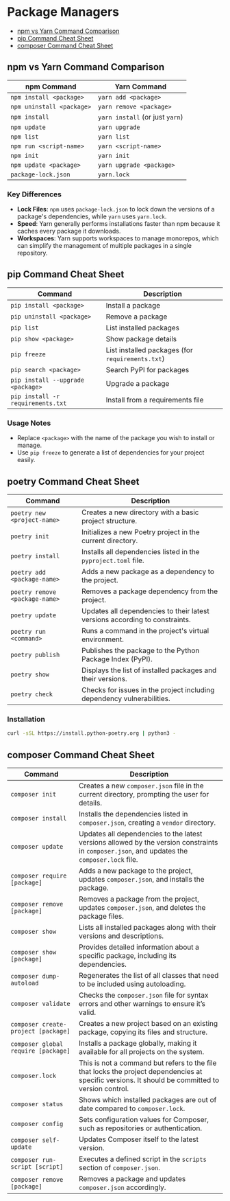 # Package Managers

- [npm vs Yarn Command Comparison](#npm-vs-yarn-command-comparison)
- [pip Command Cheat Sheet](#pip-command-cheat-sheet)
- [composer Command Cheat Sheet](#composer-command-cheat-sheet)

## npm vs Yarn Command Comparison

| npm Command                         | Yarn Command                         |  
|-------------------------------------|--------------------------------------|  
| `npm install <package>`             | `yarn add <package>`                 |  
| `npm uninstall <package>`           | `yarn remove <package>`              |  
| `npm install`                       | `yarn install` (or just `yarn`)      |  
| `npm update`                        | `yarn upgrade`                       |  
| `npm list`                          | `yarn list`                          |  
| `npm run <script-name>`             | `yarn <script-name>`                 |  
| `npm init`                          | `yarn init`                          |  
| `npm update <package>`              | `yarn upgrade <package>`             |  
| `package-lock.json`                 | `yarn.lock`                          |  

### Key Differences

- **Lock Files**: `npm` uses `package-lock.json` to lock down the versions of a package's dependencies, while `yarn` uses `yarn.lock`.  
- **Speed**: Yarn generally performs installations faster than npm because it caches every package it downloads.  
- **Workspaces**: Yarn supports workspaces to manage monorepos, which can simplify the management of multiple packages in a single repository.  

## pip Command Cheat Sheet  

| Command                               | Description                                      |  
|---------------------------------------|--------------------------------------------------|  
| `pip install <package>`               | Install a package                                |  
| `pip uninstall <package>`             | Remove a package                                 |  
| `pip list`                            | List installed packages                          |  
| `pip show <package>`                  | Show package details                             |  
| `pip freeze`                          | List installed packages (for `requirements.txt`) |  
| `pip search <package>`                | Search PyPI for packages                         |  
| `pip install --upgrade <package>`     | Upgrade a package                                |  
| `pip install -r requirements.txt`     | Install from a requirements file                 |  

### Usage Notes

- Replace `<package>` with the name of the package you wish to install or manage.  
- Use `pip freeze` to generate a list of dependencies for your project easily.

## poetry Command Cheat Sheet

| Command                          | Description                                                                 |  
|----------------------------------|-----------------------------------------------------------------------------|  
| `poetry new <project-name>`     | Creates a new directory with a basic project structure.                      |  
| `poetry init`                   | Initializes a new Poetry project in the current directory.                   |  
| `poetry install`                | Installs all dependencies listed in the `pyproject.toml` file.               |  
| `poetry add <package-name>`     | Adds a new package as a dependency to the project.                           |  
| `poetry remove <package-name>`  | Removes a package dependency from the project.                               |  
| `poetry update`                 | Updates all dependencies to their latest versions according to constraints.  |  
| `poetry run <command>`          | Runs a command in the project's virtual environment.                         |  
| `poetry publish`                | Publishes the package to the Python Package Index (PyPI).                    |  
| `poetry show`                   | Displays the list of installed packages and their versions.                  |  
| `poetry check`                  | Checks for issues in the project including dependency vulnerabilities.       |

### Installation

```bash
curl -sSL https://install.python-poetry.org | python3 -
```

## composer Command Cheat Sheet

| Command                             | Description                                                                                                                                       |  
|-------------------------------------|---------------------------------------------------------------------------------------------------------------------------------------------------|  
| `composer init`                     | Creates a new `composer.json` file in the current directory, prompting the user for details.                                                      |  
| `composer install`                  | Installs the dependencies listed in `composer.json`, creating a `vendor` directory.                                                               |  
| `composer update`                   | Updates all dependencies to the latest versions allowed by the version constraints in `composer.json`, and updates the `composer.lock` file.      |  
| `composer require [package]`        | Adds a new package to the project, updates `composer.json`, and installs the package.                                                             |  
| `composer remove [package]`         | Removes a package from the project, updates `composer.json`, and deletes the package files.                                                       |  
| `composer show`                     | Lists all installed packages along with their versions and descriptions.                                                                          |  
| `composer show [package]`           | Provides detailed information about a specific package, including its dependencies.                                                               |  
| `composer dump-autoload`            | Regenerates the list of all classes that need to be included using autoloading.                                                                   |  
| `composer validate`                 | Checks the `composer.json` file for syntax errors and other warnings to ensure it’s valid.                                                        |  
| `composer create-project [package]` | Creates a new project based on an existing package, copying its files and structure.                                                              |  
| `composer global require [package]` | Installs a package globally, making it available for all projects on the system.                                                                  |  
| `composer.lock`                     | This is not a command but refers to the file that locks the project dependencies at specific versions. It should be committed to version control. |  
| `composer status`                   | Shows which installed packages are out of date compared to `composer.lock`.                                                                       |  
| `composer config`                   | Sets configuration values for Composer, such as repositories or authentication.                                                                   |  
| `composer self-update`              | Updates Composer itself to the latest version.                                                                                                    |  
| `composer run-script [script]`      | Executes a defined script in the `scripts` section of `composer.json`.                                                                            |  
| `composer remove [package]`         | Removes a package and updates `composer.json` accordingly.                                                                                        |
